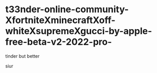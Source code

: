 # t33nder-online-community-XfortniteXminecraftXoff-whiteXsupremeXgucci-by-apple-free-beta-v2-2022-pro-
tinder but better

siur
